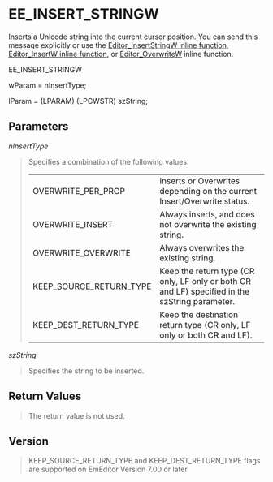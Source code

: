 # EE\_INSERT\_STRINGW

Inserts a Unicode string into the current cursor position. You can send this
message explicitly or use the
[Editor\_InsertStringW inline function](../macro/editor_insertstringw), [Editor\_InsertW inline function](../macro/editor_insertw), or
[Editor\_OverwriteW](../macro/editor_overwritew) inline function.

EE\_INSERT\_STRINGW

wParam = nInsertType;

lParam = (LPARAM) (LPCWSTR) szString;

## Parameters

_nInsertType_

> Specifies a combination of the following values.
>
> |     |     |
> | --- | --- |
> | OVERWRITE\_PER\_PROP | Inserts or Overwrites depending on the current Insert/Overwrite status. |
> | OVERWRITE\_INSERT | Always inserts, and does not overwrite the existing string. |
> | OVERWRITE\_OVERWRITE | Always overwrites the existing string. |
> | KEEP\_SOURCE\_RETURN\_TYPE | Keep the return type (CR only, LF only or both CR and LF) specified in the szString parameter. |
> | KEEP\_DEST\_RETURN\_TYPE | Keep the destination return type (CR only, LF only or both CR and LF). |

_szString_

> Specifies the string to be inserted.

## Return Values

> The return value is not used.

## Version

> KEEP\_SOURCE\_RETURN\_TYPE and KEEP\_DEST\_RETURN\_TYPE flags are supported on EmEditor Version 7.00 or later.
